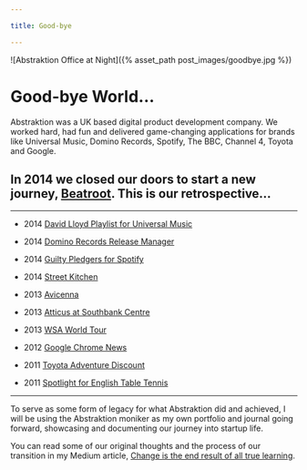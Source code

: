 ```yaml
---

title: Good-bye

---
```


![Abstraktion Office at Night]({% asset_path post_images/goodbye.jpg %})

# Good-bye World&hellip;

Abstraktion was a UK based digital product development company. We worked hard, had fun and delivered game-changing applications for brands like Universal Music, Domino Records, Spotify, The BBC, Channel 4, Toyota and Google.

## In 2014 we closed our doors to start a new journey, [Beatroot](http://beatroot.com). This is our retrospective&hellip;

***

* 2014 [David Lloyd Playlist for Universal Music](/projects/11-david-lloyd-playlist.html)

* 2014 [Domino Records Release Manager](/projects/10-domino-release-manager.html)

* 2014 [Guilty Pledgers for Spotify](/projects/08-guilty-pledgers.html)

* 2014 [Street Kitchen](/projects/09-street-kitchen.html)

* 2013 [Avicenna](/projects/07-avicenna.html)

* 2013 [Atticus at Southbank Centre](/projects/06-atticus.html)

* 2013 [WSA World Tour](/projects/05-wsa-world-tour.html)

* 2012 [Google Chrome News](/projects/04-chrome-news.html)

* 2011 [Toyota Adventure Discount](/projects/03-adventure-discount.html)

* 2011 [Spotlight for English Table Tennis](/projects/01-spotlight.html)

***

To serve as some form of legacy for what Abstraktion did and achieved, I will be using the Abstraktion moniker as my own portfolio and journal going forward, showcasing and documenting our journey into startup life.

You can read some of our original thoughts and the process of our transition in my Medium article, [Change is the end result of all true learning](https://medium.com/@chrsgrrtt/change-is-the-end-result-of-all-true-learning-d73d9dd724d6).

